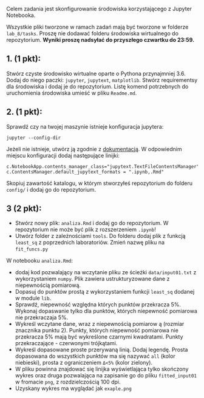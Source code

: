 Celem zadania jest skonfigurowanie środowiska korzystającego 
z Jupyter Notebooka. 

Wszystkie pliki tworzone w ramach zadań mają być tworzone 
w folderze `lab_8/tasks`. Proszę nie dodawać folderu środowiska wirtualnego 
do repozytorium. **Wyniki proszę nadsyłać do przyszłego czwartku do 23:59.**


## 1. (1 pkt):
Stwórz czyste środowisko wirtualne oparte o Pythona przynajmniej 3.6.
Dodaj do niego paczki: `jupyter`, `jupytext`, `matplotlib`.
Stwórz requirementsy dla środowiska i dodaj je do repozytorium.
Listę komend potrzebnych do uruchomienia środowiska umieść w pliku `Readme.md`.
## 2. (1 pkt):
Sprawdź czy na twojej maszynie istnieje konfiguracja jupytera:
```
jupyter --config-dir
```
Jeżeli nie istnieje, utwórz ją zgodnie z [dokumentacją](
https://jupyter-notebook.readthedocs.io/en/stable/config.html).
W odpowiednim miejscu konfiguracji dodaj następujące linijki:
```
c.NotebookApp.contents_manager_class="jupytext.TextFileContentsManager"
c.ContentsManager.default_jupytext_formats = ".ipynb,.Rmd"
```
Skopiuj zawartość katalogu, w którym stworzyłeś repozytorium 
do folderu `config/` i dodaj go do repozytorium.
## 3 (2 pkt):
* Stwórz nowy plik: `analiza.Rmd` i dodaj go do repozytorium. 
W repozytorium nie może być plik z rozszerzeniem `.ipynb`!
* Utwórz folder z zależnościami `tools`. 
Do folderu dodaj plik z funkcją `least_sq` z poprzednich laboratoriów. 
Zmień nazwę pliku na `fit_funcs.py`

W notebooku `analiza.Rmd`:
* dodaj kod pozwalający na wczytanie pliku ze ścieżki `data/input01.txt` 
z wykorzystaniem `numpy`. Plik zawiera ustrukturyzowane dane 
z niepewnością pomiarową. 
* Dopasuj do punktów prostą z wykorzystaniem funkcji `least_sq` dodanej
 w module `lib`.
* Sprawdź, niepewność względna których punktów przekracza 5%. 
Wykonaj dopaswanie tylko dla punktów, 
których niepewność pomiarowa nie przekraczaja 5%.
* Wykreśl wczytane dane, wraz z niepewnością pomiarow
ą (rozmiar znacznika punktu 2). 
Punkty, których niepewność pomiarowa nie przekracza 5% 
mają być wykreślone czarnymi kwadratami. 
Punkty przekraczające - czerwonymi trójkątami.
* Wykreśl dopasowane proste przerywaną linią. Dodaj legendę. 
Prosta dopasowana do wszystkich punktów ma się nazywać `all` (kolor niebieski), 
prosta z ograniczeniem `Δ<5%` (kolor zielony).
* W pliku powinna znajdować się linijka wyświetlająca tylko skończony wykres 
oraz druga pozwalająca na zapisanie go do pliku `fitted_input01` 
w fromacie `png`, z rozdzielczością 100 dpi.
* Uzyskany wykres ma wyglądać jak `exaple.png`
